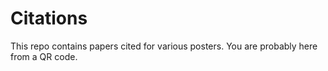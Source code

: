 # Citations
This repo contains papers cited for various posters. You are probably here from a QR code.
